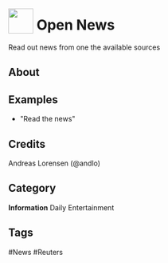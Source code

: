 # <img src="https://raw.githack.com/FortAwesome/Font-Awesome/master/svgs/solid/newspaper.svg" card_color="#6C7A89" width="50" height="50" style="vertical-align:bottom"/> Open News
Read out news from one the available sources

## About


## Examples
* "Read the news"

## Credits
Andreas Lorensen (@andlo)

## Category
**Information**
Daily
Entertainment

## Tags
#News
#Reuters

